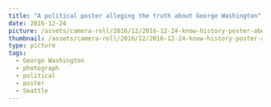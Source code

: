 ```yaml
---
title: "A political poster alleging the truth about George Washington"
date: 2016-12-24
picture: /assets/camera-roll/2016/12/2016-12-24-know-history-poster-about-george-washington/20161224_231934356_iOS.jpg
thumbnail: /assets/camera-roll/2016/12/2016-12-24-know-history-poster-about-george-washington/20161224_231934356_iOS-thumbnail.jpg
type: picture
tags:
  - George Washington
  - photograph
  - political
  - poster
  - Seattle
---
```

